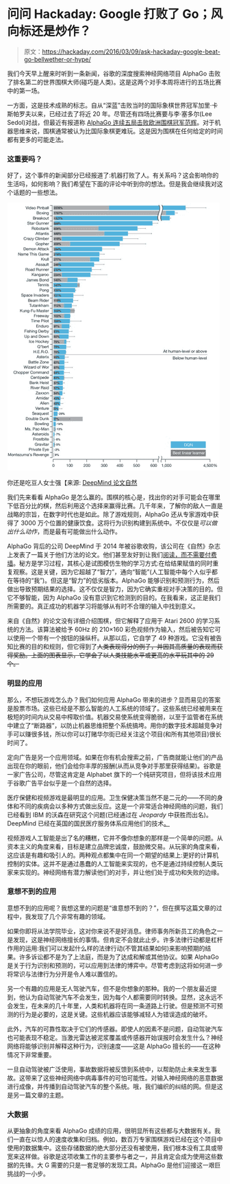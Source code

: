 # 问问 Hackaday: Google 打败了 Go；风向标还是炒作？

> 原文：<https://hackaday.com/2016/03/09/ask-hackaday-google-beat-go-bellwether-or-hype/>

我们今天早上醒来时听到一条新闻，谷歌的深度搜索神经网络项目 AlphaGo 击败了排名第二的世界围棋大师(碰巧是人类)。这是这两个对手本周将进行的五场比赛中的第一场。

一方面，这是技术成熟的标志。自从“深蓝”击败当时的国际象棋世界冠军加里·卡斯帕罗夫以来，已经过去了将近 20 年。尽管还有四场比赛要与李·塞多尔(Lee Sedol)对战，但最近有报道称 [AlphaGo 连续五局击败欧洲围棋冠军范辉](http://www.nature.com/news/google-ai-algorithm-masters-ancient-game-of-go-1.19234)。对于机器思维来说，围棋通常被认为比国际象棋更难玩。这是因为围棋在任何给定的时间都有更多的可能走法。

### 这重要吗？

好了，这个事件的新闻部分已经报道了:机器打败了人。有关系吗？这会影响你的生活吗，如何影响？我们希望在下面的评论中听到你的想法。但是我会继续我对这个话题的一些想法。

[![You're still better at Ms. Pacman [Source: DeepMind paper in Nature]](img/d063d2c1307fec425eda357658aafe23.png)](https://hackaday.com/wp-content/uploads/2016/03/deepmind-atari2600-machine-learning.jpg) 

你还是吃豆人女士强【来源: [DeepMind 论文自然](https://storage.googleapis.com/deepmind-data/assets/papers/DeepMindNature14236Paper.pdf)

我们先来看看 AlphaGo 是怎么赢的。围棋的核心是，找出你的对手可能会在哪里下低百分比的棋，然后利用这个选择来赢得比赛。几千年来，了解你的敌人一直是战略的宗旨，在数字时代也是如此。除了游戏规则，AlphaGo 还从专家游戏中获得了 3000 万个位置的健康饮食。这将行为识别构建到系统中。不仅仅是*可以做出什么动作*，而是最有可能做出什么动作。

AlphaGo 背后的公司 DeepMind 于 2014 年被谷歌收购，该公司在《自然》杂志上发表了一篇关于他们方法的论文。他们甚至友好到让我们[阅读，而不需要付费墙](https://storage.googleapis.com/deepmind-data/assets/papers/DeepMindNature14236Paper.pdf)。秘方是学习过程，其核心是试图模仿生物的学习方式:在给结果赋值的同时重复观察。这是关键，因为它超越了“智力”，通向“智能”(人工智能中每个人似乎都在等待的“我”)。但这是“智力”的低劣版本。AlphaGo 能够识别和预测行为，然后做出导致预期结果的选择。这不仅仅是智力，因为它确实重视对手决策的目的。但它不够智能，因为 AlphaGo 没有意识到它检测到的目的。在我看来，这正是我们所需要的。真正成功的机器学习将能够从有时不合理的输入中找到意义。

来自《自然》的论文没有详细介绍围棋，但它解释了应用于 Atari 2600 的学习系统的方法。该算法被给予 60Hz 的 210×160 彩色视频作为输入，然后被告知它可以使用一个带有一个按钮的操纵杆。从那以后，它自学了 49 种游戏。它没有被告知比赛的目的和规则，但它得到了~~人类表现得分的例子，并因其高质量的表现而获得奖励。上面的图表显示，它学会了以人类技能水平或更高的水平玩其中的 29 个。~~

### 明显的应用

那么，不想玩游戏怎么办？我们如何应用 AlphaGo 带来的进步？显而易见的答案是股票市场。这些已经是不那么智能的人工系统的领域了。这些系统已经被用来在极短的时间内从交易中榨取价值。机器交易使系统变得脆弱，以至于监管者在系统中建立了“断路器”，以防止机器思维把整个系统搞垮。用你的数字技术超越竞争对手可以赚很多钱，所以你可以打赌华尔街已经关注这个项目(和所有其他项目)很长时间了。

定向广告是另一个应用领域。如果在你有机会搜索之前，广告商就能让他们的产品出现在你的眼前，他们会给你丰厚的报酬(从而从竞争对手那里获得结果)。谷歌是一家广告公司，尽管这肯定是 Alphabet 旗下的一个纯研究项目，但将该技术应用于谷歌广告平台似乎是一个自然的选择。

医疗保健和视频游戏是最明显的应用。卫生保健决策当然不是二元的——不同的身体和不同的疾病会以多种方式做出反应。这是一个非常适合神经网络的问题，我们已经看到 IBM 的沃森在研究这个问题(已经通过在 *Jeopardy* 中获胜而出名)。DeepMind 已经在英国的国民医疗服务体系应用他们的技术[。](https://deepmind.com/health.html)

视频游戏人工智能是出了名的糟糕，它并不像你想象的那样是一个简单的问题。从资本主义的角度来看，目标是建立品牌忠诚度，鼓励微交易。从玩家的角度来看，这应该是有趣和吸引人的。两种观点都集中在同一个期望的结果上:更好的计算机控制的实体。这并不是通过愚蠢的人工智能来实现的，也不是通过持续控制人类玩家来实现的。神经网络有潜力解读他们的对手，并让他们处于成功和失败的边缘。

### 意想不到的应用

意想不到的应用呢？我想这里的问题是“谁意想不到的？”，但在撰写这篇文章的过程中，我发现了几个非常有趣的领域。

如果你即将从法学院毕业，这对你来说不是好消息。律师事务所新员工的角色之一是发现，这是神经网络擅长的事情。但肯定不会就此止步。许多法律行动都是杠杆作用的运用:我们可以发起什么样的法律行动(不管其结果如何)来影响预期的结果。许多诉讼都不是为了上法庭，而是为了达成和解或其他协议。如果 AlphaGo 是关于行为识别和预测的，可以应用到法律的博弈中。尽管考虑到这将如何进一步将常识与法律行为分开是令人难以置信的。

另一个有趣的应用是无人驾驶汽车，但不是你想象的那种。我的一个朋友最近提到，他认为自动驾驶汽车不会发生，因为每个人都需要同时转换。显然，这永远不会发生，在未来的几十年里，人类和机器将在同一条道路上行驶。但是预测不可预测的行为是必要的，这是关键。这些机器应该能够减轻人为错误造成的破坏。

此外，汽车的可靠性取决于它们的传感器。即使人的因素不是问题，自动驾驶汽车也可能表现不稳定。当激光雷达被泥浆覆盖或传感器开始误报时会发生什么？神经网络将能够识别并解释这种行为，识别速度——这是 AlphaGo 擅长的——在这种情况下非常重要。

一旦自动驾驶被广泛使用，事故数据将被反馈到系统中，以帮助防止未来发生事故。这带来了这些神经网络中病毒事件的可怕可能性。对输入神经网络的恶意数据进行成像，并传播到自动驾驶汽车的整个系统。哦，我们编织的纠结的网。但是这是另一篇文章的主题。

### 大数据

从更抽象的角度来看 AlphaGo 成绩的应用，很明显所有这些都与大数据有关。我们一直在以惊人的速度收集和归档。例如，数百万专家围棋游戏已经在这个项目中使用的数据集中。这些存储数据的绝大部分还没有被使用，我们根本没有工具或带宽来这样做。谷歌是这项收集工作的主要参与者之一，并且肯定会成为使用这些数据的先锋。大 G 需要的只是一套足够的发现工具。AlphaGo 是他们迎接这一艰巨挑战的一小步。